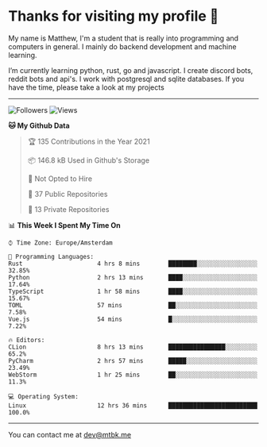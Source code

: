 # Thanks for visiting my profile 👋
My name is Matthew, I'm a student that is really into programming and computers in general. I mainly do backend development and machine learning.

I’m currently learning python, rust, go and javascript. I create discord bots, reddit bots and api's. I work with postgresql and sqlite databases. If you have the time, please take a look at my projects

---
![Followers](https://img.shields.io/github/followers/DankDumpster?style=social)
![Views](https://komarev.com/ghpvc/?username=DankDumpster&style=flat-square&color=green)
<!--START_SECTION:waka-->
**🐱 My Github Data** 

> 🏆 135 Contributions in the Year 2021
 > 
> 📦 146.8 kB Used in Github's Storage 
 > 
> 🚫 Not Opted to Hire
 > 
> 📜 37 Public Repositories 
 > 
> 🔑 13 Private Repositories  
 > 
📊 **This Week I Spent My Time On** 

```text
⌚︎ Time Zone: Europe/Amsterdam

💬 Programming Languages: 
Rust                     4 hrs 8 mins        ████████░░░░░░░░░░░░░░░░░   32.85% 
Python                   2 hrs 13 mins       ████░░░░░░░░░░░░░░░░░░░░░   17.64% 
TypeScript               1 hr 58 mins        ████░░░░░░░░░░░░░░░░░░░░░   15.67% 
TOML                     57 mins             ██░░░░░░░░░░░░░░░░░░░░░░░   7.58% 
Vue.js                   54 mins             █░░░░░░░░░░░░░░░░░░░░░░░░   7.22%

🔥 Editors: 
CLion                    8 hrs 13 mins       ████████████████░░░░░░░░░   65.2% 
PyCharm                  2 hrs 57 mins       █████░░░░░░░░░░░░░░░░░░░░   23.49% 
WebStorm                 1 hr 25 mins        ██░░░░░░░░░░░░░░░░░░░░░░░   11.3%

💻 Operating System: 
Linux                    12 hrs 36 mins      █████████████████████████   100.0%

```


<!--END_SECTION:waka-->
-------

You can contact me at dev@mtbk.me
